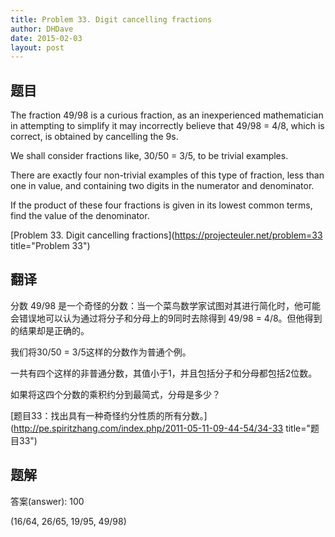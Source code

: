 ```yaml
---
title: Problem 33. Digit cancelling fractions
author: DHDave
date: 2015-02-03
layout: post
---
```


## 题目

The fraction 49/98 is a curious fraction, as an inexperienced mathematician in attempting to simplify it may incorrectly believe that 49/98 = 4/8, which is correct, is obtained by cancelling the 9s.

We shall consider fractions like, 30/50 = 3/5, to be trivial examples.
<!--more-->
There are exactly four non-trivial examples of this type of fraction, less than one in value, and containing two digits in the numerator and denominator.

If the product of these four fractions is given in its lowest common terms, find the value of the denominator.

[Problem 33. Digit cancelling fractions](https://projecteuler.net/problem=33 title="Problem 33")

## 翻译

分数 49/98 是一个奇怪的分数：当一个菜鸟数学家试图对其进行简化时，他可能会错误地可以认为通过将分子和分母上的9同时去除得到 49/98 = 4/8。但他得到的结果却是正确的。

我们将30/50 = 3/5这样的分数作为普通个例。

一共有四个这样的非普通分数，其值小于1，并且包括分子和分母都包括2位数。

如果将这四个分数的乘积约分到最简式，分母是多少？

[题目33：找出具有一种奇怪约分性质的所有分数。](http://pe.spiritzhang.com/index.php/2011-05-11-09-44-54/34-33 title="题目33")

## 题解

答案(answer): 100

(16/64, 26/65, 19/95, 49/98)
